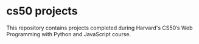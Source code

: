 # cs50 projects
This repository contains projects completed during Harvard's CS50’s Web Programming with Python and JavaScript course.

